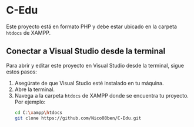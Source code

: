 # C-Edu

Este proyecto está en formato PHP y debe estar ubicado en la carpeta `htdocs` de XAMPP.

## Conectar a Visual Studio desde la terminal

Para abrir y editar este proyecto en Visual Studio desde la terminal, sigue estos pasos:

1. Asegúrate de que Visual Studio esté instalado en tu máquina.
2. Abre la terminal.
3. Navega a la carpeta `htdocs` de XAMPP donde se encuentra tu proyecto. Por ejemplo:
   ```sh
   cd C:\xampp\htdocs
   git clone https://github.com/Nico08ben/C-Edu.git
